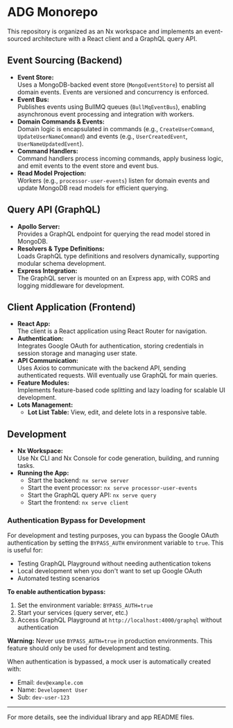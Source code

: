 # ADG Monorepo

This repository is organized as an Nx workspace and implements an event-sourced architecture with a React client and a GraphQL query API.

## Event Sourcing (Backend)

- **Event Store:**  
  Uses a MongoDB-backed event store (`MongoEventStore`) to persist all domain events. Events are versioned and concurrency is enforced.
- **Event Bus:**  
  Publishes events using BullMQ queues (`BullMqEventBus`), enabling asynchronous event processing and integration with workers.
- **Domain Commands & Events:**  
  Domain logic is encapsulated in commands (e.g., `CreateUserCommand`, `UpdateUserNameCommand`) and events (e.g., `UserCreatedEvent`, `UserNameUpdatedEvent`).
- **Command Handlers:**  
  Command handlers process incoming commands, apply business logic, and emit events to the event store and event bus.
- **Read Model Projection:**  
  Workers (e.g., `processor-user-events`) listen for domain events and update MongoDB read models for efficient querying.

## Query API (GraphQL)

- **Apollo Server:**  
  Provides a GraphQL endpoint for querying the read model stored in MongoDB.
- **Resolvers & Type Definitions:**  
  Loads GraphQL type definitions and resolvers dynamically, supporting modular schema development.
- **Express Integration:**  
  The GraphQL server is mounted on an Express app, with CORS and logging middleware for development.

## Client Application (Frontend)

- **React App:**  
  The client is a React application using React Router for navigation.
- **Authentication:**  
  Integrates Google OAuth for authentication, storing credentials in session storage and managing user state.
- **API Communication:**  
  Uses Axios to communicate with the backend API, sending authenticated requests. Will eventually use GraphQL for main queries.
- **Feature Modules:**  
  Implements feature-based code splitting and lazy loading for scalable UI development.
- **Lots Management:**
  - **Lot List Table:** View, edit, and delete lots in a responsive table.

## Development

- **Nx Workspace:**  
  Use Nx CLI and Nx Console for code generation, building, and running tasks.
- **Running the App:**
  - Start the backend: `nx serve server`
  - Start the event processor: `nx serve processor-user-events`
  - Start the GraphQL query API: `nx serve query`
  - Start the frontend: `nx serve client`

### Authentication Bypass for Development

For development and testing purposes, you can bypass the Google OAuth authentication by setting the `BYPASS_AUTH` environment variable to `true`. This is useful for:

- Testing GraphQL Playground without needing authentication tokens
- Local development when you don't want to set up Google OAuth
- Automated testing scenarios

**To enable authentication bypass:**

1. Set the environment variable: `BYPASS_AUTH=true`
2. Start your services (query server, etc.)
3. Access GraphQL Playground at `http://localhost:4000/graphql` without authentication

**Warning:** Never use `BYPASS_AUTH=true` in production environments. This feature should only be used for development and testing.

When authentication is bypassed, a mock user is automatically created with:

- Email: `dev@example.com`
- Name: `Development User`
- Sub: `dev-user-123`

---

For more details, see the individual library and app README files.
